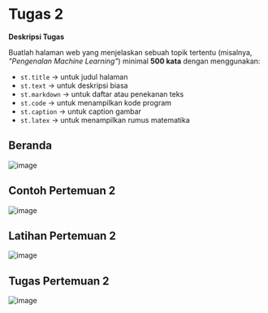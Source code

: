 # **Tugas 2**


**Deskripsi Tugas**  

Buatlah halaman web yang menjelaskan sebuah topik tertentu (misalnya, *"Pengenalan Machine Learning"*) minimal **500 kata** dengan menggunakan:

- `st.title` → untuk judul halaman  
- `st.text` → untuk deskripsi biasa  
- `st.markdown` → untuk daftar atau penekanan teks  
- `st.code` → untuk menampilkan kode program  
- `st.caption` → untuk caption gambar  
- `st.latex` → untuk menampilkan rumus matematika  


## **Beranda**
![image](https://github.com/user-attachments/assets/7eb69ee7-ba9a-48c9-8771-d203c8795cc1)

## **Contoh Pertemuan 2**
![image](https://github.com/user-attachments/assets/5e05430f-3013-4ae5-9a64-4b8fe3862ac3)

## **Latihan Pertemuan 2**
![image](https://github.com/user-attachments/assets/3b38429a-db9e-42a9-bc07-ec58192a6845)

## **Tugas Pertemuan 2**
![image](https://github.com/user-attachments/assets/5205c51d-8944-4647-966f-c019250be052)
